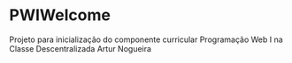 # PWIWelcome
Projeto para inicialização do componente curricular Programação Web I na Classe Descentralizada Artur Nogueira
